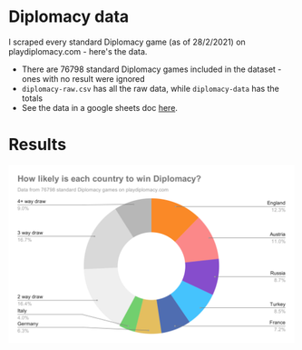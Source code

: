# Diplomacy data
I scraped every standard Diplomacy game (as of 28/2/2021) on playdiplomacy.com - here's the data.

- There are 76798 standard Diplomacy games included in the dataset - ones with no result were ignored
- `diplomacy-raw.csv` has all the raw data, while `diplomacy-data` has the totals 
- See the data in a google sheets doc [here](https://docs.google.com/spreadsheets/d/1ly2ZNI3dyMGDnY0YTsxezdPNtWYugpTxTfrSXItgpbY/edit?usp=sharing).

# Results

[![](img/chart.svg)](https://docs.google.com/spreadsheets/d/1ly2ZNI3dyMGDnY0YTsxezdPNtWYugpTxTfrSXItgpbY/edit?usp=sharing)
